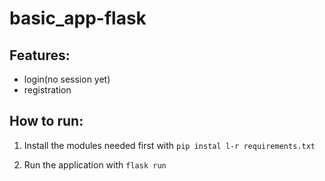 # basic_app-flask

## Features:
- login(no session yet)
- registration

## How to run:
1. Install the modules needed first with `pip instal l-r requirements.txt`

2. Run the application with `flask run`
